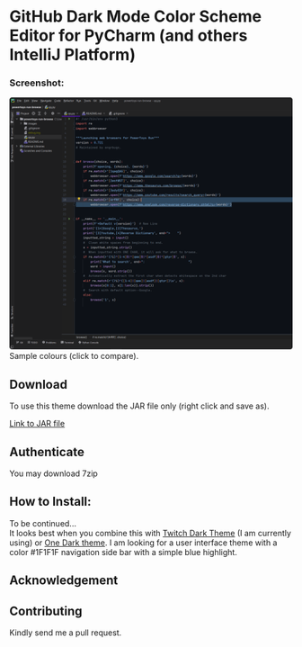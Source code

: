 # GitHub Dark Mode Color Scheme Editor for PyCharm (and others IntelliJ Platform)
### Screenshot:

[![Sample](https://raw.githubusercontent.com/engrbugs/PyCharm-GitHub-Dark-Theme/main/readme-images/pycharm.png)](https://github.com/engrbugs/powertoys-run-browse/blob/master/qq.py)Sample colours (click to compare).

## Download 
To use this theme download the JAR file only (right click and save as).

<a href="GitHub Dark Theme.jar" download="GitHub Dark Theme.jar">Link to JAR file</a>

## Authenticate
You may download 7zip

## How to Install:
To be continued...
</br>
It looks best when you combine this with [Twitch Dark Theme](https://plugins.jetbrains.com/plugin/15391-twitch-dark-theme) (I am currently using) or [One Dark theme](https://plugins.jetbrains.com/plugin/11938-one-dark-theme). I am looking for a user interface theme with a color #1F1F1F navigation side bar with a simple blue highlight.

## Acknowledgement
## Contributing
Kindly send me a pull request.